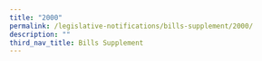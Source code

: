 ```yaml
---
title: "2000"
permalink: /legislative-notifications/bills-supplement/2000/
description: ""
third_nav_title: Bills Supplement
---
```


